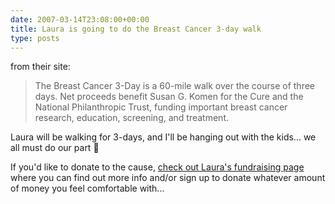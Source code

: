 ```yaml
---
date: 2007-03-14T23:08:00+00:00
title: Laura is going to do the Breast Cancer 3-day walk
type: posts
---
```



from their site:

> The Breast Cancer 3-Day is a 60-mile walk over the course of three days. Net proceeds benefit Susan G. Komen for the Cure and the National Philanthropic Trust, funding important breast cancer research, education, screening, and treatment.

Laura will be walking for 3-days, and I'll be hanging out with the kids... we all must do our part 🙂

If you'd like to donate to the cause, [check out Laura's fundraising page](http://www.the3day.org/Seattle07/lauramackenzie) where you can find out more info and/or sign up to donate whatever amount of money you feel comfortable with...
